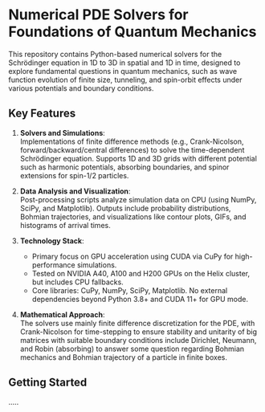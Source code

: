 

# Numerical PDE Solvers for Foundations of Quantum Mechanics

This repository contains Python-based numerical solvers for the Schrödinger equation in 1D to 3D in spatial and 1D in time, designed to explore fundamental questions in quantum mechanics, such as wave function evolution of finite size, tunneling, and spin-orbit effects under various potentials and boundary conditions.

## Key Features
1. **Solvers and Simulations**:  
   Implementations of finite difference methods (e.g., Crank-Nicolson, forward/backward/central differences) to solve the time-dependent Schrödinger equation. Supports 1D and 3D grids with different potential such as harmonic potentials, absorbing boundaries, and spinor extensions for spin-1/2 particles.

2. **Data Analysis and Visualization**:  
   Post-processing scripts analyze simulation data on CPU (using NumPy, SciPy, and Matplotlib). Outputs include probability distributions, Bohmian trajectories, and visualizations like contour plots, GIFs, and histograms of arrival times.

3. **Technology Stack**:  
   - Primary focus on GPU acceleration using CUDA via CuPy for high-performance simulations.  
   - Tested on NVIDIA A40, A100 and H200 GPUs on the Helix cluster, but includes CPU fallbacks.  
   - Core libraries: CuPy, NumPy, SciPy, Matplotlib. No external dependencies beyond Python 3.8+ and CUDA 11+ for GPU mode.

4. **Mathematical Approach**:  
   The solvers use mainly finite difference discretization for the PDE, with Crank-Nicolson for time-stepping to ensure stability and unitarity of big matrices with suitable boundary conditions include Dirichlet, Neumann, and Robin (absorbing) to answer some question regarding Bohmian mechanics and Bohmian trajectory of a particle in finite boxes.

## Getting Started

.....
